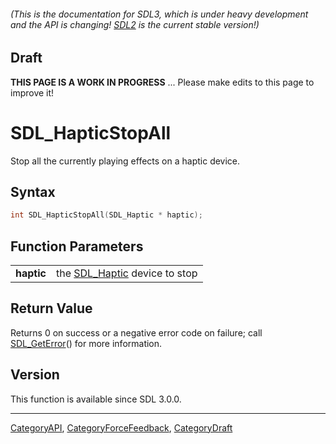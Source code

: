 ###### (This is the documentation for SDL3, which is under heavy development and the API is changing! [SDL2](https://wiki.libsdl.org/SDL2/) is the current stable version!)

## Draft

**THIS PAGE IS A WORK IN PROGRESS** ... Please make edits to this page to improve it!
# SDL_HapticStopAll

Stop all the currently playing effects on a haptic device.

## Syntax

```c
int SDL_HapticStopAll(SDL_Haptic * haptic);

```

## Function Parameters

|                |                                             |
| -------------- | ------------------------------------------- |
| **haptic**     | the [SDL_Haptic](SDL_Haptic.md) device to stop |

## Return Value

Returns 0 on success or a negative error code on failure; call
[SDL_GetError](SDL_GetError.md)() for more information.

## Version

This function is available since SDL 3.0.0.

----
[CategoryAPI](CategoryAPI.md), [CategoryForceFeedback](CategoryForceFeedback.md), [CategoryDraft](CategoryDraft.md)
